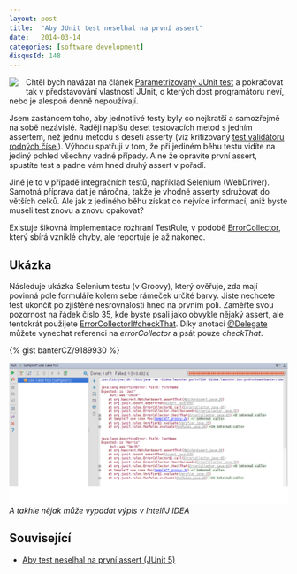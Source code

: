```yaml
---
layout: post
title:  "Aby JUnit test neselhal na první assert"
date:   2014-03-14
categories: [software development]
disqusId: 148
---
```

<div style="float: left; margin: 0 1em 1em 0; text-align: center;"><a href="http://openclipart.org/detail/29641/quality-control:-approved-by-stijnbern-29641"><img src="https://openclipart.org/image/150px/svg_to_png/29641/1267371838.png" /></a></div>Chtěl bych navázat na článek <a href="/item/146">Parametrizovaný JUnit test</a> a pokračovat tak v představování vlastností JUnit, o kterých dost programátoru neví, nebo je alespoň denně nepoužívají.

Jsem zastáncem toho, aby jednotlivé testy byly co nejkratší a samozřejmě na sobě nezávislé. Raději napíšu deset testovacích metod s jedním assertem, než jednu metodu s deseti asserty (viz kritizovaný <a href="/item/113">test validátoru rodných čísel</a>). Výhodu spatřuji v tom, že při jediném běhu testu vidíte na jediný pohled všechny vadné případy. A ne že opravíte první assert, spustíte test a padne vám hned druhý assert v pořadí. 

Jiné je to v případě integračních testů, například Selenium (WebDriver). Samotná příprava dat je náročná, takže je vhodné asserty sdružovat do větších celků. Ale jak z jediného běhu získat co nejvíce informací, aniž byste museli test znovu a znovu opakovat?

Existuje šikovná implementace rozhraní TestRule, v podobě <a href="http://junit.org/javadoc/4.9/org/junit/rules/ErrorCollector.html">ErrorCollector</a>, který sbírá vzniklé chyby, ale reportuje je až nakonec.
<!--more-->

Ukázka
------

Následuje ukázka Selenium testu (v Groovy), který ověřuje, zda mají povinná pole formuláře kolem sebe rámeček určité barvy. Jiste nechcete test ukončit po zjištěné nesrovnalosti hned na prvním poli. Zaměřte svou pozornost na řádek číslo 35, kde byste psali jako obvykle nějaký assert, ale tentokrát použijete <a href="http://junit.org/javadoc/4.9/org/junit/rules/ErrorCollector.html#checkThat(T, org.hamcrest.Matcher)">ErrorCollectorl#checkThat</a>. Díky anotaci <a href="http://docs.groovy-lang.org/next/html/gapi/groovy/lang/Delegate.html">@Delegate</a> můžete vynechat referenci na <i>errorCollector</i> a psát pouze <i>checkThat</i>.

{% gist banterCZ/9189930 %}

![](/assets/2014-03-14/20140314-errorCollector.png)
_A takhle nějak může vypadat výpis v IntelliJ IDEA_

Související
------

* <a href="/item/184">Aby test neselhal na první assert (JUnit 5)</a>